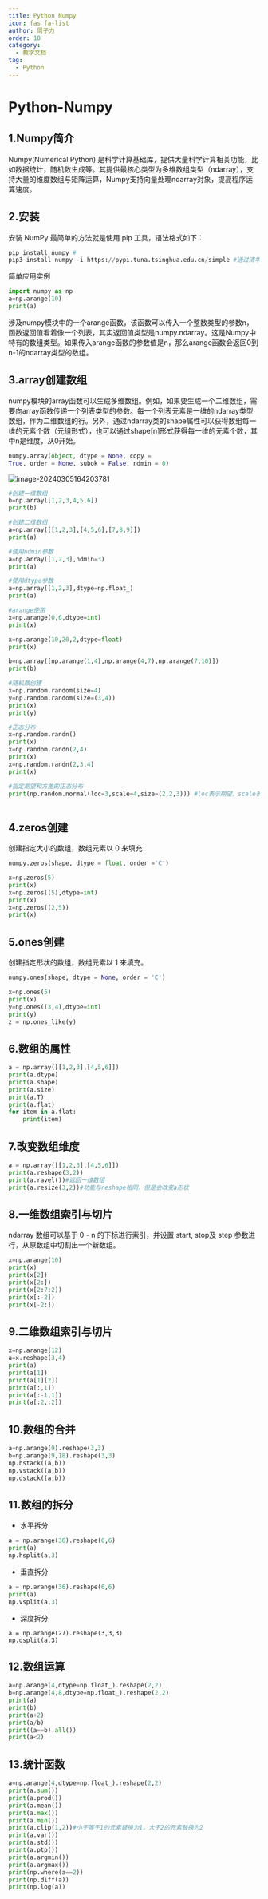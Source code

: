 ```yaml
---
title: Python Numpy
icon: fas fa-list
author: 周子力
order: 18
category:
  - 教学文档
tag:
  - Python
---
```

# Python-Numpy

## 1.Numpy简介

Numpy(Numerical Python) 是科学计算基础库，提供大量科学计算相关功能，比如数据统计，随机数生成等。其提供最核心类型为多维数组类型（ndarray），支持大量的维度数组与矩阵运算，Numpy支持向量处理ndarray对象，提高程序运算速度。

## 2.安装

安装 NumPy 最简单的方法就是使用 pip 工具，语法格式如下：

```python
pip install numpy #
pip3 install numpy -i https://pypi.tuna.tsinghua.edu.cn/simple #通过清华镜像源
```

简单应用实例

```python
import numpy as np
a=np.arange(10)
print(a)
```

涉及numpy模块中的一个arange函数，该函数可以传入一个整数类型的参数n，函数返回值看着像一个列表，其实返回值类型是numpy.ndarray。这是Numpy中特有的数组类型。如果传入arange函数的参数值是n，那么arange函数会返回0到n-1的ndarray类型的数组。

## 3.array创建数组

numpy模块的array函数可以生成多维数组。例如，如果要生成一个二维数组，需要向array函数传递一个列表类型的参数。每一个列表元素是一维的ndarray类型数组，作为二维数组的行。另外，通过ndarray类的shape属性可以获得数组每一维的元素个数（元组形式），也可以通过shape[n]形式获得每一维的元素个数，其中n是维度，从0开始。

```python
numpy.array(object, dtype = None, copy =
True, order = None, subok = False, ndmin = 0)
```

![image-20240305164203781](C:\Users\Administrator\AppData\Roaming\Typora\typora-user-images\image-20240305164203781.png)

```python
#创建一维数组
b=np.array([1,2,3,4,5,6])
print(b)
```

```python
#创建二维数组
a=np.array([[1,2,3],[4,5,6],[7,8,9]])
print(a)

#使用ndmin参数
a=np.array([1,2,3],ndmin=3)
print(a)

#使用dtype参数
a=np.array([1,2,3],dtype=np.float_)
print(a)

#arange使用
x=np.arange(0,6,dtype=int)
print(x)

x=np.arange(10,20,2,dtype=float)
print(x)

b=np.array([np.arange(1,4),np.arange(4,7),np.arange(7,10)])
print(b)

#随机数创建
x=np.random.random(size=4)
y=np.random.random(size=(3,4))
print(x)
print(y)

#正态分布
x=np.random.randn()
print(x)
x=np.random.randn(2,4)
print(x)
x=np.random.randn(2,3,4)
print(x)

#指定期望和方差的正态分布
print(np.random.normal(loc=3,scale=4,size=(2,2,3))) #loc表示期望，scale表示方差



```

## 4.zeros创建

创建指定大小的数组，数组元素以 0 来填充

```python
numpy.zeros(shape, dtype = float, order ='C')
```

```python
x=np.zeros(5)
print(x)
x=np.zeros((5),dtype=int)
print(x)
x=np.zeros((2,5))
print(x)
```

## 5.ones创建

创建指定形状的数组，数组元素以 1 来填充。

```python
numpy.ones(shape, dtype = None, order = 'C')
```

```python
x=np.ones(5)
print(x)
y=np.ones((3,4),dtype=int)
print(y)
z = np.ones_like(y)
```

## 6.数组的属性

```python
a = np.array([[1,2,3],[4,5,6]])
print(a.dtype)
print(a.shape)
print(a.size)
print(a.T)
print(a.flat)
for item in a.flat:
    print(item)

```

## 7.改变数组维度

```python
a = np.array([[1,2,3],[4,5,6]])
print(a.reshape(3,2))
print(a.ravel())#返回一维数组
print(a.resize(3,2))#功能与reshape相同，但是会改变a形状
```

## 8.一维数组索引与切片

ndarray 数组可以基于 0 - n 的下标进行索引，并设置 start, stop及 step 参数进行，从原数组中切割出一个新数组。

```python
x=np.arange(10)
print(x)
print(x[2])
print(x[2:])
print(x[2:7:2]) 
print(x[:-2])
print(x[-2:])
```

## 9.二维数组索引与切片

```python
x=np.arange(12)
a=x.reshape(3,4)
print(a)
print(a[1])
print(a[1][2])
print(a[:,1])
print(a[:-1,1])
print(a[:2,:2])
```



## 10.数组的合并

```python
a=np.arange(9).reshape(3,3)
b=np.arange(9,18).reshape(3,3)
np.hstack((a,b))
np.vstack((a,b))
np.dstack((a,b))
```



## 11.数组的拆分

- 水平拆分

```python
a = np.arange(36).reshape(6,6)
print(a)
np.hsplit(a,3)
```

- 垂直拆分

```python
a = np.arange(36).reshape(6,6)
print(a)
np.vsplit(a,3)
```

- 深度拆分

```
a = np.arange(27).reshape(3,3,3)
np.dsplit(a,3) 
```

## 12.数组运算

```python
a=np.arange(4,dtype=np.float_).reshape(2,2)
b=np.arange(4,8,dtype=np.float_).reshape(2,2)
print(a)
print(b)
print(a+2)
print(a/b)
print((a==b).all())
print(a<2)
```

## 

## 13.统计函数

```python
a=np.arange(4,dtype=np.float_).reshape(2,2)
print(a.sum())
print(a.prod())
print(a.mean())
print(a.max())
print(a.min())
print(a.clip(1,2))#小于等于1的元素替换为1，大于2的元素替换为2
print(a.var())
print(a.std())
print(a.ptp())
print(a.argmin())
print(a.argmax())
print(np.where(a==2))
print(np.diff(a))
print(np.log(a))
```

